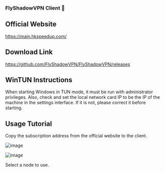 ### FlyShadowVPN Client 👋
## Official Website 
https://main.hkspeedup.com/

## Download Link
https://github.com/FlyShadowVPN/FlyShadowVPN/releases

## WinTUN Instructions
When starting Windows in TUN mode, it must be run with administrator privileges. Also, check and set the local network card IP to be the IP of the machine in the settings interface. If it is not, please correct it before starting.

## Usage Tutorial
Copy the subscription address from the official website to the client.

![image](https://github.com/FlyShadowVPN/FlyShadowVPN/assets/166269758/3d80d6a8-0180-475a-ae03-2ed86718bcec)

![image](https://github.com/FlyShadowVPN/FlyShadowVPN/assets/166269758/dfada07a-547f-48c0-831f-16f45eb2e93e)

Select a node to use.
